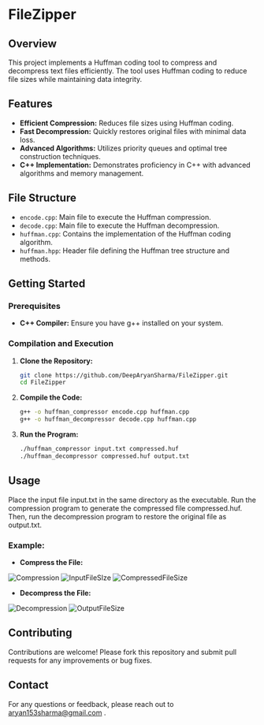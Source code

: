 # FileZipper

## Overview
This project implements a Huffman coding tool to compress and decompress text files efficiently. The tool uses Huffman coding to reduce file sizes while maintaining data integrity.

## Features
- **Efficient Compression:** Reduces file sizes using Huffman coding.
- **Fast Decompression:** Quickly restores original files with minimal data loss.
- **Advanced Algorithms:** Utilizes priority queues and optimal tree construction techniques.
- **C++ Implementation:** Demonstrates proficiency in C++ with advanced algorithms and memory management.

## File Structure
- `encode.cpp`: Main file to execute the Huffman compression.
- `decode.cpp`: Main file to execute the Huffman decompression.
- `huffman.cpp`: Contains the implementation of the Huffman coding algorithm.
- `huffman.hpp`: Header file defining the Huffman tree structure and methods.

## Getting Started

### Prerequisites
- **C++ Compiler:** Ensure you have g++ installed on your system.

### Compilation and Execution
1. **Clone the Repository:**
   ```sh
   git clone https://github.com/DeepAryanSharma/FileZipper.git
   cd FileZipper
   
2. **Compile the Code:**
    ```sh
    g++ -o huffman_compressor encode.cpp huffman.cpp
    g++ -o huffman_decompressor decode.cpp huffman.cpp

3. **Run the Program:**
    ```sh
    ./huffman_compressor input.txt compressed.huf
    ./huffman_decompressor compressed.huf output.txt

## Usage
Place the input file input.txt in the same directory as the executable. Run the compression program to generate the compressed file compressed.huf. Then, run the decompression program to restore the original file as output.txt.
### Example:

- **Compress the File:**

![Compression](https://github.com/DeepAryanSharma/FileZipper/blob/main/ImplementationScreenshots/compression.png)
![InputFileSIze](https://github.com/DeepAryanSharma/FileZipper/blob/main/ImplementationScreenshots/inputFileSize.png)
![CompressedFileSize](https://github.com/DeepAryanSharma/FileZipper/blob/main/ImplementationScreenshots/compressedFileSize.png)


- **Decompress the File:**

![Decompression](https://github.com/DeepAryanSharma/FileZipper/blob/main/ImplementationScreenshots/decompression.png)
![OutputFileSize](https://github.com/DeepAryanSharma/FileZipper/blob/main/ImplementationScreenshots/outputFileSize.png)

## Contributing
Contributions are welcome! Please fork this repository and submit pull requests for any improvements or bug fixes.

## Contact
For any questions or feedback, please reach out to aryan153sharma@gmail.com .



   
